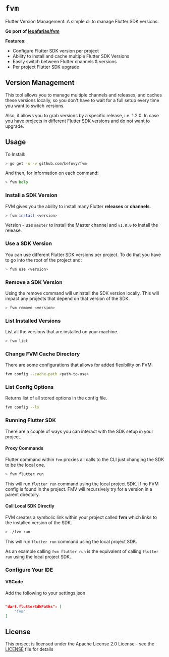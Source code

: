 # `fvm`

Flutter Version Management: A simple cli to manage Flutter SDK versions.

**Go port of [leoafarias/fvm](https://github.com/leoafarias/fvm)**

**Features:**

* Configure Flutter SDK version per project
* Ability to install and cache multiple Flutter SDK Versions
* Easily switch between Flutter channels & versions
* Per project Flutter SDK upgrade

## Version Management

This tool allows you to manage multiple channels and releases, and caches these versions locally, so you don't have to wait for a full setup every time you want to switch versions.

Also, it allows you to grab versions by a specific release, i.e. 1.2.0. In case you have projects in different Flutter SDK versions and do not want to upgrade.

## Usage

To Install:

```bash
> go get -u -v github.com/befovy/fvm
```

And then, for information on each command:

```bash
> fvm help
```

### Install a SDK Version

FVM gives you the ability to install many Flutter **releases** or **channels**.

```bash
> fvm install <version>
```

Version - use `master` to install the Master channel and `v1.8.0` to install the release.

### Use a SDK Version

You can use different Flutter SDK versions per project. To do that you have to go into the root of the project and:

```bash
> fvm use <version>
```

### Remove a SDK Version

Using the remove command will uninstall the SDK version locally. This will impact any projects that depend on that version of the SDK.

```bash
> fvm remove <version>
```

### List Installed Versions

List all the versions that are installed on your machine.

```bash
> fvm list
```

### Change FVM Cache Directory

There are some configurations that allows for added flexibility on FVM.

```bash
fvm config --cache-path <path-to-use>
```

### List Config Options

Returns list of all stored options in the config file.

```bash
fvm config --ls
```

### Running Flutter SDK

There are a couple of ways you can interact with the SDK setup in your project. 

#### Proxy Commands

Flutter command within `fvm` proxies all calls to the CLI just changing the SDK to be the local one.

```bash
> fvm flutter run
```

This will run `flutter run` command using the local project SDK. If no FVM config is found in the project. FMV will recursively try for a version in a parent directory.

#### Call Local SDK Directly

FVM creates a symbolic link within your project called **fvm** which links to the installed version of the SDK.

```bash
> ./fvm run
```

This will run `flutter run` command using the local project SDK.

As an example calling `fvm flutter run` is the equivalent of calling `flutter run` using the local project SDK.

### Configure Your IDE

#### VSCode

Add the following to your settings.json

```json

"dart.flutterSdkPaths": [
    "fvm"
]
```

## License

This project is licensed under the Apache License 2.0 License - see the [LICENSE](LICENSE) file for details
